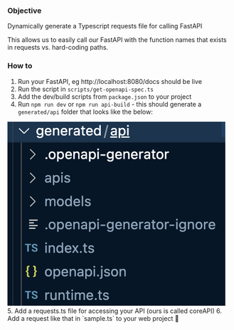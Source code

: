 ### Objective

Dynamically generate a Typescript requests file for calling FastAPI

This allows us to easily call our FastAPI with the function names that exists in requests vs. hard-coding paths.

### How to

1. Run your FastAPI, eg http://localhost:8080/docs should be live
2. Run the script in `scripts/get-openapi-spec.ts`
3. Add the dev/build scripts from `package.json` to your project
4. Run `npm run dev` or `npm run api-build` - this should generate a `generated/api` folder that looks like the below:

<img src='./folder_generated.png'>
<br/>
5. Add a requests.ts file for accessing your API (ours is called coreAPI)
6. Add a request like that in `sample.ts` to your web project 🎉
